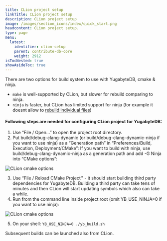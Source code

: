 ```yaml
---
title: CLion project setup
linkTitle: CLion project setup
description: CLion project setup
image: /images/section_icons/index/quick_start.png
headcontent: CLion project setup.
type: page
menu:
  latest:
    identifier: clion-setup
    parent: contribute-db-core
    weight: 2912
isTocNested: true
showAsideToc: true
---
```


There are two options for build system to use with YugabyteDB, cmake & ninja.

* `make` is well-supported by CLion, but slower for rebuild comparing to ninja.
* `ninja` is faster, but CLion has limited support for ninja (for example it doesnt allow to [rebuild individual files](https://youtrack.jetbrains.com/issue/CPP-17622))


#### Following steps are needed for configuring CLion project for YugabyteDB:

1. Use “File / Open…” to open the project root directory.
2. Put build/debug-clang-dynamic (or build/debug-clang-dynamic-ninja if you want to use ninja) as a “Generation path” in “Preferences/Build, Execution, Deployment/CMake”: 
If you want to build with ninja, use build/debug-clang-dynamic-ninja as a generation path and add -G Ninja into “CMake options”:    
<img title="CLion cmake options" class="expandable-image" src="/images/contribute/clion-cmake-options.png" />
    
3. Use “File / Reload CMake Project'' - it should start building third party dependencies for YugabyteDB. Building a third party can take tens of minutes and then CLion will start updating symbols which also can take a while.
4. Run from the command line inside project root (omit YB_USE_NINJA=0 if you want to use ninja):
<img title="CLion cmake options" class="expandable-image" src="/images/contribute/clion-cmake-options-ninja.png" />

5. On your shell: ```YB_USE_NINJA=0 ./yb_build.sh```

Subsequent builds can be launched also from CLion.

